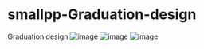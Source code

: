 # smallpp-Graduation-design

Graduation design
![image](https://user-images.githubusercontent.com/96776159/232315155-cb7e5d88-6eeb-4cd4-a127-69abb081f5f8.png)
![image](https://user-images.githubusercontent.com/96776159/232315162-662322d6-d731-44b6-864c-88ed824e6baa.png)
![image](https://user-images.githubusercontent.com/96776159/232315183-01e04f92-524d-4155-97ed-415ce830678f.png)
